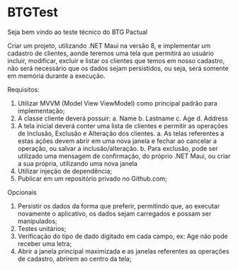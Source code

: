 # BTGTest

Seja bem vindo ao teste técnico do BTG Pactual

Criar um projeto, utilizando .NET Maui na versão 8, e implementar um cadastro de
clientes, aonde teremos uma tela que permitirá ao usuário incluir, modificar, excluir e
listar os clientes que temos em nosso cadastro, não será necessário que os dados
sejam persistidos, ou seja, será somente em memória durante a execução.

Requisitos:
1. Utilizar MVVM (Model View ViewModel) como principal padrão para
implementação;
2. A classe cliente deverá possuir:
a. Name
b. Lastname
c. Age
d. Address
3. A tela inicial deverá conter uma lista de clientes e permitir as operações de
Inclusão, Exclusão e Alteração dos clientes.
a. As telas referentes a estas ações devem abrir em uma nova janela e fechar ao
cancelar a operação, ou salvar a inclusão/alteração.
b. Para exclusão, pode ser utilizado uma mensagem de confirmação, do próprio
.NET Maui, ou criar a sua própria, utilizando uma nova janela
4. Utilizar injeção de dependência;
5. Publicar em um repositório privado no Github.com;

Opcionais
1. Persistir os dados da forma que preferir, permitindo que, ao executar novamente o
aplicativo, os dados sejam carregados e possam ser manipulados;
2. Testes unitários;
3. Verificação do tipo de dado digitado em cada campo, ex: Age não pode receber
uma letra;
4. Abrir a janela principal maximizada e as janelas referentes as operações de
cadastro, abrirem ao centro da tela;
